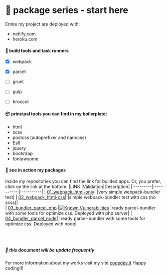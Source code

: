 # :rocket: package series - start here
Entire my project are deployed with:
* netlify.com
* heroku.com

#### :dart: build tools and task runners
- [x] webpack
- [x] parcel
- [ ] grunt
- [ ] gulp
- [ ] broccoli


#### :package: principal tools you can find in my boilerplate:
+ html 
+ scss
+ postcss (autoprefixer and nanocss)
+ Es6
+ jquery
+ bootstrap 
+ fontawsome

#### :link: see in action my packages
Inside my repositories you can find the link for builded apps.
Or, you prefer, click on the link at the bottom:
|LINK     |Validation|Description|
|:---------|:----------:|:----------|
| [01_webpack_html-only](https://webpack-html-only.herokuapp.com/)|         |very simple webpack-bundler test|
| [02_webpack_html-css](https://webpack-html-css.herokuapp.com/)|           |simple webpack-bundler test with css (no scss)|    
| [03_bundler_parcel_php](https://bundler-parcel-php.herokuapp.com/)  |[![Known Vulnerabilities](https://snyk.io/test/github/codedev-it/03_bundler_parcel/badge.svg?targetFile=package.json)](https://snyk.io/test/github/codedev-it/03_bundler_parcel?targetFile=package.json)  |ready parcel-bundler with some tools for optimize css. Deployed with php server|
| [04_bundler_parcel_node](https://bundler-parcel-node.herokuapp.com/)|     |ready parcel-bundler with some tools for optimize css. Deployed with node| 


<br>
<br>

##### :calendar: this document will be update frequently
For more information about my works visit my site [codedev.it](https://codedev.it)
Happy coding!!!
